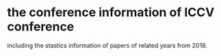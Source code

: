  # the conference information of ICCV conference
   including the stastics information of papers of related years from 2018.

